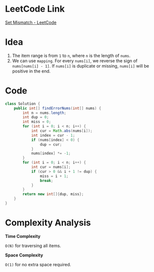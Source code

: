 # LeetCode Link

[Set Mismatch - LeetCode](https://leetcode.com/problems/set-mismatch/description/)

# Idea

1.   The item range  is from `1` to `n`, where `n` is the length of `nums`.
2.   We can use `mapping`. For every `nums[i]`, we reverse the sign of `nums[nums[i] - 1]`. If `nums[i]` is duplicate or missing, `nums[i]` will be positive in the end.

# Code

```java
class Solution {
    public int[] findErrorNums(int[] nums) {
        int n = nums.length;
        int dup = 0;
        int miss = 0;
        for (int i = 0; i < n; i++) {
            int cur = Math.abs(nums[i]);
            int index = cur - 1;
            if (nums[index] < 0) {
                dup = cur;
            }
            nums[index] *= -1;
        }
        for (int i = 0; i < n; i++) {
            int cur = nums[i];
            if (cur > 0 && i + 1 != dup) {
                miss = i + 1;
                break;
            }
        }
        return new int[]{dup, miss};
    }
}
```

# Complexity Analysis

**Time Complexity**

`O(N)` for traversing all items.

**Space Complexity**

`O(1)` for no extra space required.

